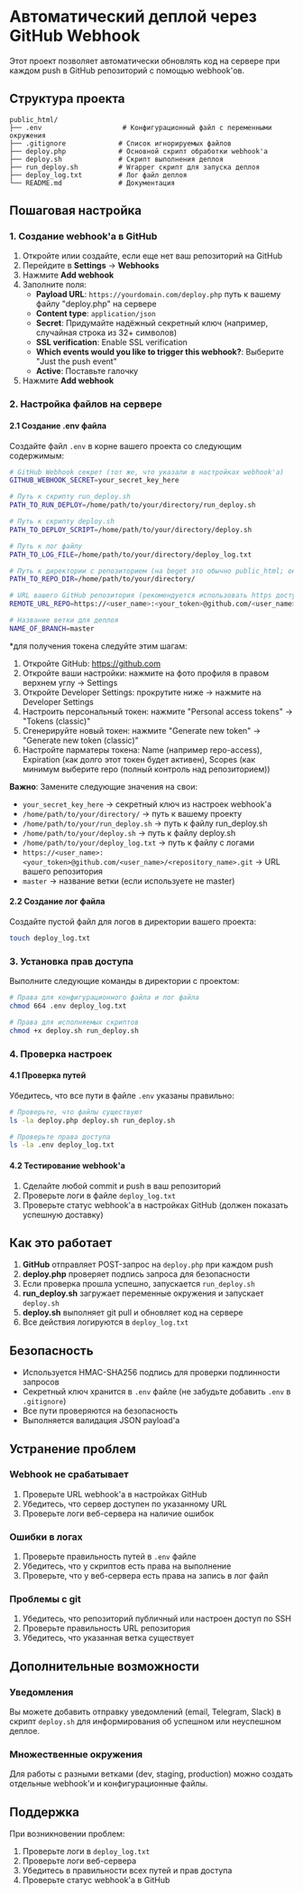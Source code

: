# Автоматический деплой через GitHub Webhook

Этот проект позволяет автоматически обновлять код на сервере при каждом push в GitHub репозиторий с помощью webhook'ов.

## Структура проекта

```
public_html/
├── .env                    # Конфигурационный файл с переменными окружения
├── .gitignore             # Список игнорируемых файлов
├── deploy.php             # Основной скрипт обработки webhook'а
├── deploy.sh              # Скрипт выполнения деплоя
├── run_deploy.sh          # Wrapper скрипт для запуска деплоя
├── deploy_log.txt         # Лог файл деплоя
└── README.md              # Документация
```

## Пошаговая настройка

### 1. Создание webhook'а в GitHub

1. Откройте илии создайте, если еще нет ваш репозиторий на GitHub
2. Перейдите в **Settings** → **Webhooks**
3. Нажмите **Add webhook**
4. Заполните поля:
   - **Payload URL**: `https://yourdomain.com/deploy.php` путь к вашему файлу "deploy.php" на сервере
   - **Content type**: `application/json`
   - **Secret**: Придумайте надёжный секретный ключ (например, случайная строка из 32+ символов)
   - **SSL verification**: Enable SSL verification
   - **Which events would you like to trigger this webhook?**: Выберите "Just the push event"
   - **Active**: Поставьте галочку
5. Нажмите **Add webhook**

### 2. Настройка файлов на сервере

#### 2.1 Создание .env файла

Создайте файл `.env` в корне вашего проекта со следующим содержимым:

```bash
# GitHub Webhook секрет (тот же, что указали в настройках webhook'а)
GITHUB_WEBHOOK_SECRET=your_secret_key_here

# Путь к скрипту run_deploy.sh
PATH_TO_RUN_DEPLOY=/home/path/to/your/directory/run_deploy.sh

# Путь к скрипту deploy.sh
PATH_TO_DEPLOY_SCRIPT=/home/path/to/your/directory/deploy.sh

# Путь к лог файлу
PATH_TO_LOG_FILE=/home/path/to/your/directory/deploy_log.txt

# Путь к директории с репозиторием (на beget это обычно public_html; он выглядит примерно так: /home/user/yourdomain/public_html) (чтобы узнать полный путь к директории репозитория можно использовать команду pwd из директории вашего public_html)
PATH_TO_REPO_DIR=/home/path/to/your/directory/

# URL вашего GitHub репозитория (рекомендуется использовать https доступ с токеном, если репозиторий приватный*)
REMOTE_URL_REPO=https://<user_name>:<your_token>@github.com/<user_name>/<repository_name>.git

# Название ветки для деплоя
NAME_OF_BRANCH=master
```
*для получения токена следуйте этим шагам:
1. Откройте GitHub: https://github.com
2. Откройте ваши настройки: нажмите на фото профиля в правом верхнем углу -> Settings
3. Откройте Developer Settings: прокрутите ниже -> нажмите на Developer Settings
4. Настроить персональный токен: нажмите "Personal access tokens" -> "Tokens (classic)"
5. Сгенерируйте новый токен: нажмите "Generate new token" -> "Generate new token (classic)"
6. Настройте парматеры токена: Name (например repo-access), Expiration (как долго этот токен будет активен), Scopes (как минимум выберите repo (полный контроль над репозиторием)) 

**Важно**: Замените следующие значения на свои:
- `your_secret_key_here` -> секретный ключ из настроек webhook'а
- `/home/path/to/your/directory/` -> путь к вашему проекту
- `/home/path/to/your/run_deploy.sh` -> путь к файлу run_deploy.sh
- `/home/path/to/your/deploy.sh` -> путь к файлу deploy.sh
- `/home/path/to/your/deploy_log.txt` -> путь к файлу с логами
- `https://<user_name>:<your_token>@github.com/<user_name>/<repository_name>.git` -> URL вашего репозитория
- `master` -> название ветки (если используете не master)

#### 2.2 Создание лог файла

Создайте пустой файл для логов в директории вашего проекта:

```bash
touch deploy_log.txt
```

### 3. Установка прав доступа

Выполните следующие команды в директории с проектом:

```bash
# Права для конфигурационного файла и лог файла
chmod 664 .env deploy_log.txt

# Права для исполняемых скриптов
chmod +x deploy.sh run_deploy.sh
```

### 4. Проверка настроек

#### 4.1 Проверка путей

Убедитесь, что все пути в файле `.env` указаны правильно:

```bash
# Проверьте, что файлы существуют
ls -la deploy.php deploy.sh run_deploy.sh

# Проверьте права доступа
ls -la .env deploy_log.txt
```

#### 4.2 Тестирование webhook'а

1. Сделайте любой commit и push в ваш репозиторий
2. Проверьте логи в файле `deploy_log.txt`
3. Проверьте статус webhook'а в настройках GitHub (должен показать успешную доставку)

## Как это работает

1. **GitHub** отправляет POST-запрос на `deploy.php` при каждом push
2. **deploy.php** проверяет подпись запроса для безопасности
3. Если проверка прошла успешно, запускается `run_deploy.sh`
4. **run_deploy.sh** загружает переменные окружения и запускает `deploy.sh`
5. **deploy.sh** выполняет git pull и обновляет код на сервере
6. Все действия логируются в `deploy_log.txt`

## Безопасность

- Используется HMAC-SHA256 подпись для проверки подлинности запросов
- Секретный ключ хранится в `.env` файле (не забудьте добавить `.env` в `.gitignore`)
- Все пути проверяются на безопасность
- Выполняется валидация JSON payload'а

## Устранение проблем

### Webhook не срабатывает

1. Проверьте URL webhook'а в настройках GitHub
2. Убедитесь, что сервер доступен по указанному URL
3. Проверьте логи веб-сервера на наличие ошибок

### Ошибки в логах

1. Проверьте правильность путей в `.env` файле
2. Убедитесь, что у скриптов есть права на выполнение
3. Проверьте, что у веб-сервера есть права на запись в лог файл

### Проблемы с git

1. Убедитесь, что репозиторий публичный или настроен доступ по SSH
2. Проверьте правильность URL репозитория
3. Убедитесь, что указанная ветка существует

## Дополнительные возможности

### Уведомления

Вы можете добавить отправку уведомлений (email, Telegram, Slack) в скрипт `deploy.sh` для информирования об успешном или неуспешном деплое.

### Множественные окружения

Для работы с разными ветками (dev, staging, production) можно создать отдельные webhook'и и конфигурационные файлы.

## Поддержка

При возникновении проблем:
1. Проверьте логи в `deploy_log.txt`
2. Проверьте логи веб-сервера
3. Убедитесь в правильности всех путей и прав доступа
4. Проверьте статус webhook'а в GitHub

